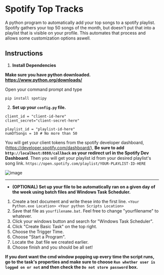 # Spotify Top Tracks
A python program to automatically add your top songs to a spotify playlist. Spotify gathers your top 50 songs of the month, but doesn't put that into a
playlist that is visible on your profile. This automates that process and allows some customization options aswell.

## Instructions
1. **Install Dependencies**
  
  **Make sure you have python downloaded. https://www.python.org/downloads/**

  Open your command prompt and type

  `pip install spotipy`

2. **Set up your `config.py` file.**

  ```
  client_id = "client-id-here"
  client_secret="client-secret-here"

  playlist_id = "playlist-id-here"
  numOfSongs = 10 # No more than 50
  ```

  You will get your client tokens from the spotify developer dashboard, (https://developer.spotify.com/dashboard/), **Be sure to add `http://localhost:8888/callback` as your redirect url in the Spotify Dev Dashboard**. Then you will get your playlist id from your
  desired playlist's song link. ` https://open.spotify.com/playlist/YOUR-PLAYLIST-ID-HERE `

  ![image](https://user-images.githubusercontent.com/83687479/187978856-5410bc2f-a31c-4231-9443-7d076d116c67.png)

---

- **(OPTIONAL) Set up your file to be automatically ran on a given day of the week using batch files and Windows Task Scheduler.**

1. Create a text document and write these into the first line. ```<Your Python.exe Location> <Your python Scripts Location>```
2. Save that file as `yourfilename.bat`. Feel free to change "yourfilename" to whatever.
3. Click your windows button and search for "Windows Task Scheduler".
4. Click "Create Basic Task" on the top right.
5. Choose the Trigger Time.
6. Choose "Start a Program".
7. Locate the .bat file we created earlier.
8. Choose finish and you should be all set!

**If you dont want the cmd window popping up every time the script runs, go to the task's properties and make sure to choose `Run whether user is logged on or not`
and then check the `Do not store password` box.**
